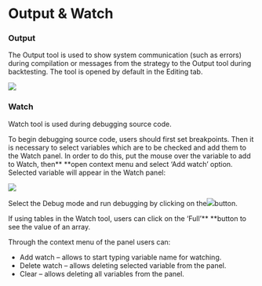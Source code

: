 # Output & Watch

### **Output**

The Output tool is used to show system communication (such as errors) during compilation or messages from the strategy to the Output tool during backtesting. The tool is opened by default in the Editing tab.

![](<../../.gitbook/assets/1 (25).png>)

### &#xD;**Watch**

Watch tool is used during debugging source code.

To begin debugging source code, users should first set breakpoints. Then it is necessary to select variables which are to be checked and add them to the Watch panel. In order to do this, put the mouse over the variable to add to Watch, then** **open context menu and select ‘Add watch’ option. Selected variable will appear in the Watch panel:

![](<../../.gitbook/assets/2 (14).png>)

Select the Debug mode and run debugging by clicking on the![](<../../.gitbook/assets/3 (47).png>)button.

If using tables in the Watch tool, users can click on the ‘Full’** **button to see the value of an array.

Through the context menu of the panel users can:

* Add watch – allows to start typing variable name for watching.
* Delete watch – allows deleting selected variable from the panel.
* Clear – allows deleting all variables from the panel.
